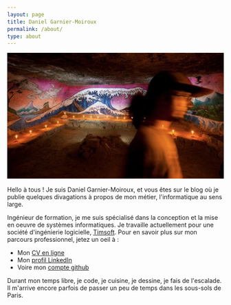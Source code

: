 ```yaml
---
layout: page
title: Daniel Garnier-Moiroux
permalink: /about/
type: about
---
```


<div id="cover-pic" class="text-center">
    <img src="/assets/cover.jpg" />
</div>

Hello à tous ! Je suis Daniel Garnier-Moiroux, et vous êtes sur le blog où je publie quelques divagations à propos de mon métier, l'informatique au sens large.

Ingénieur de formation, je me suis spécialisé dans la conception et la mise en oeuvre de systèmes informatiques.  Je travaille actuellement pour une société d'ingénierie logicielle, <a href="https://www.timsoft.com" target="_blank">Timsoft</a>. 
Pour en savoir plus sur mon parcours professionnel, jetez un oeil à :

- Mon <a href="http://cv.garnier.wf" target="_blank">CV en ligne</a> 
- Mon <a href="https://www.linkedin.com/in/garniermoiroux" target="_blank">profil LinkedIn</a> 
- Voire mon <a href="http://github.com/Kehrlann" target="_blank">compte github</a> 

Durant mon temps libre, je code, je cuisine, je dessine, je fais de l'escalade. Il m'arrive encore parfois de passer un peu de temps dans les sous-sols de Paris. 
